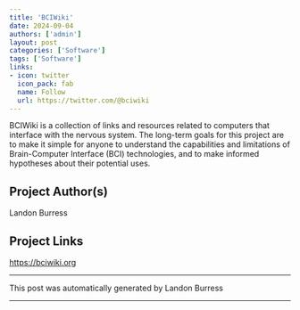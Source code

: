 ```yaml
---
title: 'BCIWiki'
date: 2024-09-04
authors: ['admin']
layout: post
categories: ['Software']
tags: ['Software']
links:
- icon: twitter
  icon_pack: fab
  name: Follow
  url: https://twitter.com/@bciwiki
---
```

BCIWiki is a collection of links and resources related to computers that interface with the nervous system. The long-term goals for this project are to make it simple for anyone to understand the capabilities and limitations of Brain-Computer Interface (BCI) technologies, and to make informed hypotheses about their potential uses.
## Project Author(s)
Landon Burress
## Project Links
https://bciwiki.org
***
This post was automatically generated by
Landon Burress
***